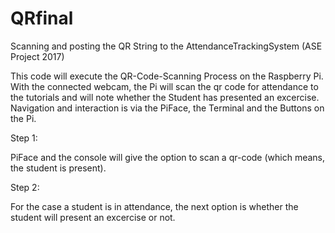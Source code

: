 # QRfinal
Scanning and posting the QR String to the AttendanceTrackingSystem (ASE Project 2017)

This code will execute the QR-Code-Scanning Process on the Raspberry Pi. With the connected webcam, the Pi will scan the qr code for attendance to the tutorials and will note whether the Student has presented an excercise. Navigation and interaction is via the PiFace, the Terminal and the Buttons on the Pi.

Step 1:

PiFace and the console will give the option to scan a qr-code  (which means, the student is present).

Step 2:

For the case a student is in attendance, the next option is whether the student will present an excercise or not. 


